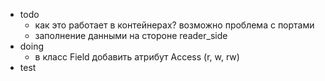 - todo
	- как это работает в контейнерах? возможно проблема с портами
	- заполнение данными на стороне reader_side
- doing
	- в класс Field добавить атрибут Access (r, w, rw)
- test
